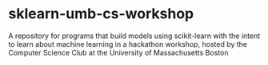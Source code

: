 # sklearn-umb-cs-workshop
A repository for programs that build models using scikit-learn with the intent to learn about machine learning in a hackathon workshop, hosted by the Computer Science Club at the University of Massachusetts Boston
